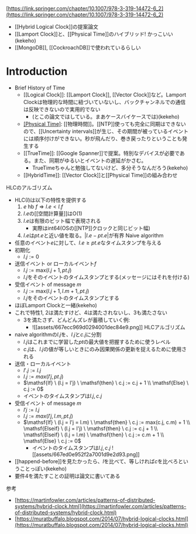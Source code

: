 [https://link.springer.com/chapter/10.1007/978-3-319-14472-6_2](https://link.springer.com/chapter/10.1007/978-3-319-14472-6_2)

- [[Hybrid Logical Clock]]の提案論文
- [[Lamport Clock]]と、[[Physical Time]]のハイブリッド! かっこいい(kekeho)
- [[MongoDB]], [[CockroachDB]]で使われているらしい

# Introduction
- Brief History of Time
	- [[Logical Clock]]: [[Lamport Clock]], [[Vector Clock]]など。Lamport Clockは物理的な時間に紐づいていないし、バックチャンネルでの通信は反映できないので実用的でない
		- (とこの論文ではしている。まあケースバイケースでは)(kekeho)
	- [[Physical Time]](PT): [[物理時間]]。[[NTP]]使っても完全に同期はできないので、[[Uncertainty intervals]]が生じ、その期間が被っているイベントには順序付けができない。秒が飛んだり、巻き戻ったりということも発生する
	- [[TrueTime]]: [[Google Spanner]]で提案。特別なデバイスが必要である。また、同期がゆるいとイベントの遅延がかさむ。
		- TrueTimeちゃんと勉強してないけど、多分そうなんだろう(kekeho)
	- [[HybridTime]]: [[Vector Clock]]と[[Physical Time]]の組み合わせ

HLCのアルゴリズム
- HLC($l$)は以下の特性を提供する
	1. $e \ \mathsf{hb} \ f \Rightarrow l.e < l.f$
	2. $l.e$の[[空間計算量]]はO(1)
	3. $l.e$は有限のビット幅で表現される
		- 実際はint64(OSの[[NTP]]クロックと同じビット幅)
	4. $l.e$は$pt.e$と近い値を取る。$|l.e - pt.e|$が有界
Naive algorithm
- 任意のイベント$e$に対して、$l.e \ge pt.e$なタイムスタンプを与える
- 初期化
	- $l.j := 0$
- 送信イベント or ローカルイベント$f$
	- $l.j := \mathrm{max}(l.j+1, pt.j)$
	- $l.j$をそのイベントのタイムスタンプとする(メッセージにはそれを付ける)
- 受信イベント of message $m$
	- $l.j := \mathrm{max}(l.j+1, l.m+1, pt.j)$
	- $l.j$をそのイベントのタイムスタンプとする
- ほぼLamport Clockと一緒(kekeho)
- これで特性1, 2は満たすけど、4は満たされないし、3も満たさない
	- 3を満たさず、どんどんズレが蓄積していく例:
		- ![[assets/667ecc969d0294001dec84e9.png]]
HLCアルゴリズム
- naive algorithmの$l.j$を、$l.j$と$c.j$に分割
	- $l.j$はこれまでに学習した$pt$の最大値を把握するために使うレベル
	- $c.j$は、$l.j$の値が等しいときにのみ因果関係の更新を捉えるために使用される
- 送信・ローカルイベント
	- $l'.j := l.j$
	- $l.j := max(l'j, pt.j)$
	- $\mathsf{If} \ (l.j = l'j) \ \mathsf{then} \ c.j := c.j + 1 \\ \mathsf{Else} \ c.j := 0$
	- イベントのタイムスタンプは$l.j, c.j$
- 受信イベント of message $m$
	- $l'j := l.j$
	- $l.j := max(l'j, l.m, pt.j)$
	- $\mathsf{If} \ (l.j = l'j = l.m) \ \mathsf{then} \ c.j := max(c.j, c.m) + 1 \\ \mathsf{Elseif} \ (l.j = l'j) \ \mathsf{then} \ c.j := c.j + 1 \\ \mathsf{Elseif} \ (l.j = l.m) \ \mathsf{then} \ c.j := c.m + 1 \\ \mathsf{Else} \ c.j := 0$
		- イベントのタイムスタンプは$l.j, c.j$
![[assets/667ed0e952f2a7001d9e2d93.png]]
- [[happend-before]]を見たかったら、$l$を比べて、等しければ$c$を比べろということっぽい(kekeho)
- 要件4を満たすことの証明は論文に書いてある

参考
- [https://martinfowler.com/articles/patterns-of-distributed-systems/hybrid-clock.html](https://martinfowler.com/articles/patterns-of-distributed-systems/hybrid-clock.html)
- [https://muratbuffalo.blogspot.com/2014/07/hybrid-logical-clocks.html](https://muratbuffalo.blogspot.com/2014/07/hybrid-logical-clocks.html)
